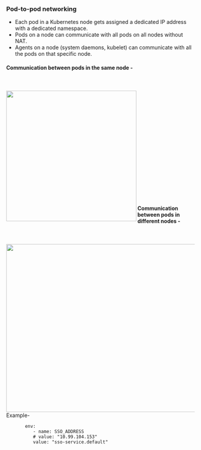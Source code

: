 ### Pod-to-pod networking

- Each pod in a Kubernetes node gets assigned a dedicated IP address with a dedicated namespace.
- Pods on a node can communicate with all pods on all nodes without NAT.
- Agents on a node (system daemons, kubelet) can communicate with all the pods on that specific node.

#### Communication between pods in the same node -
<br><br>
<img src="https://user-images.githubusercontent.com/61199820/128997429-bd4d063a-0697-4e5c-98ed-09daab22562a.png" align="left" height="348" width="348" >

<br><br><br><br><br><br><br><br><br><br><br><br><br><br> <br><br>


#### Communication between pods in different nodes -
<br><br>
<img src="https://user-images.githubusercontent.com/61199820/128999648-311e93bd-19c7-447c-8f71-28ad424b5966.png" align="left" height="448" width="548" >
<br><br><br><br><br><br><br><br><br><br><br><br><br><br> <br><br><br><br><br><br>


Example-  

           env:
              - name: SSO_ADDRESS
              # value: "10.99.104.153"
              value: "sso-service.default"

